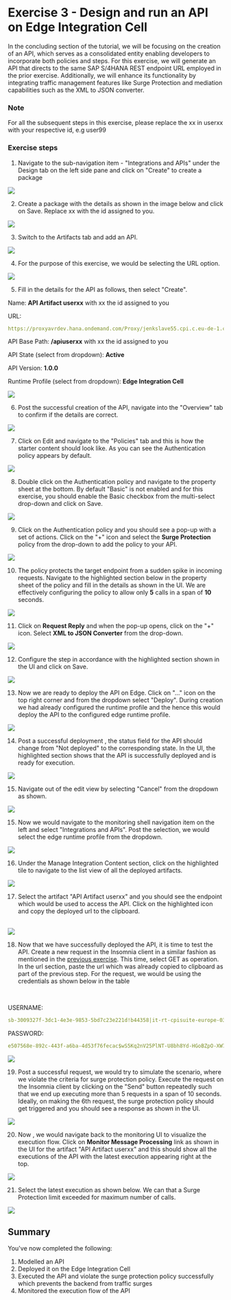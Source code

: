 # Exercise 3 - Design and run an API on Edge Integration Cell

In the concluding section of the tutorial, we will be focusing on the creation of an API, which serves as a consolidated entity enabling developers to incorporate both policies and steps. For this exercise, we will generate an API that directs to the same SAP S/4HANA REST endpoint URL employed in the prior exercise. Additionally, we will enhance its functionality by integrating traffic management features like Surge Protection and mediation capabilities such as the XML to JSON converter.

### Note

For all the subsequent steps in this exercise, please replace the xx in userxx with your respective id, e.g user99

### Exercise steps

1. Navigate to the sub-navigation item - "Integrations and APIs" under the Design tab on the left side pane and click on "Create" to create a package

![](/exercises/ex4/images/04_01_0010.png)

2. Create a package with the details as shown in the image below and click on Save. Replace xx with the id assigned to you.

![](/exercises/ex4/images/04_02_0010.png)

3. Switch to the Artifacts tab and add an API.

![](/exercises/ex4/images/04_03_0010.png)

4. For the purpose of this exercise, we would be selecting the URL option.

![](/exercises/ex4/images/04_04_0010.png)

5. Fill in the details for the API as follows, then select "Create".

Name: **API Artifact userxx** with xx the id assigned to you

URL:
```yaml 
https://proxyavrdev.hana.ondemand.com/Proxy/jenkslave55.cpi.c.eu-de-1.cloud.sap/9912/sap/bc/srt/scs_ext/sap/salesorderbulkrequest_in
```

API Base Path: **/apiuserxx** with xx the id assigned to you

API State (select from dropdown): **Active**

API Version: **1.0.0**

Runtime Profile (select from dropdown): **Edge Integration Cell**


![](/exercises/ex4/images/04_05_0010.png)

6. Post the successful creation of the API, navigate into the "Overview" tab to confirm if the details are correct.

![](/exercises/ex4/images/04_06_0010.png)

7. Click on Edit and navigate to the "Policies" tab and this is how the starter content should look like. As you can see the Authentication policy appears by default. 

![](/exercises/ex4/images/04_07_01_0010.png)

8. Double click on the Authentication policy and navigate to the property sheet at the bottom. By default "Basic" is not enabled and for this exercise, you should enable the Basic checkbox from the multi-select drop-down and click on Save.

![](/exercises/ex4/images/04_07_02_0010.png)

9. Click on the Authentication policy and you should see a pop-up with a set of actions. Click on the "+" icon and select the **Surge Protection** policy from the drop-down to add the policy to your API.

![](/exercises/ex4/images/04_08_0010.png)

10. The policy protects the target endpoint from a sudden spike in incoming requests. Navigate to the highlighted section below in the property sheet of the policy and fill in the details as shown in the UI. We are effectively configuring the policy to allow only **5** calls in a span of **10** seconds.

![](/exercises/ex4/images/04_09_0010.png)

11. Click on **Request Reply** and when the pop-up opens, click on the "+" icon. Select **XML to JSON Converter** from the drop-down.

![](/exercises/ex4/images/04_10_01_0010.png)

12. Configure the step in accordance with the highlighted section shown in the UI and click on Save.

![](/exercises/ex4/images/04_10_02_0010.png)

13. Now we are ready to deploy the API on Edge. Click on "..." icon on the top right corner and from the dropdown select "Deploy". During creation we had already configured the runtime profile and the hence this would deploy the API to the configured edge runtime profile.

![](/exercises/ex4/images/04_11_0010.png)

14. Post a successful deployment , the status field for the API should change from "Not deployed" to the corresponding state. In the UI, the highlighted section shows that the API is successfully deployed and is ready for execution.

![](/exercises/ex4/images/04_12_0010.png)

15. Navigate out of the edit view by selecting "Cancel" from the dropdown as shown.

![](/exercises/ex4/images/04_13_0010.png)

15. Now we would navigate to the monitoring shell navigation item on the left and select "Integrations and APIs". Post the selection, we would select the edge runtime profile from the dropdown.

![](/exercises/ex4/images/04_14_0010.png)

16. Under the Manage Integration Content section, click on the highlighted tile to navigate to the list view of all the deployed artifacts.

![](/exercises/ex4/images/04_15_0010.png)

17. Select the artifact "API Artifact userxx" and you should see the endpoint which would be used to access the API. Click on the highlighted icon and copy the deployed url to the clipboard.

<br>![](/exercises/ex4/images/04_16_0010.png)

18. Now that we have successfully deployed the API, it is time to test the API. Create a new request in the Insomnia client in a similar fashion as mentioned in the [previous exercise](../ex3/README.md). This time, select GET as operation. In the url section, paste the url which was already copied to clipboard as part of the previous step. For the request, we would be using the credentials as shown below in the table
<br>

USERNAME:
```yaml 
sb-3009327f-3dc1-4e3e-9853-5bd7c23e221d!b44358|it-rt-cpisuite-europe-03!b18631
```

PASSWORD:
```yaml 
e507568e-892c-443f-a6ba-4d53f76fecac$wS5Kq2nV25PlNT-U8bh8Yd-HGoBZpO-XW7Za9X3URE0=
```

![](/exercises/ex4/images/04_19_0010.png)

19. Post a successful request, we would try to simulate the scenario, where we violate the criteria for surge protection policy. Execute the request on the Insomnia client by clicking on the "Send" button repeatedly such that we end up executing more than 5 requests in a span of 10 seconds. Ideally, on making the 6th request, the surge protection policy should get triggered and you should see a response as shown in the UI. 

![](/exercises/ex4/images/04_20_0010.png)

20. Now , we would navigate back to the monitoring UI to visualize the execution flow. Click on **Monitor Message Processing** link as shown in the UI for the artifact "API Artifact userxx" and this should show all the executions of the API with the latest execution appearing right at the top.

![](/exercises/ex4/images/04_21_0010.png)

21. Select the latest execution as shown below. We can that a Surge Protection limit exceeded for maximum number of calls.

![](/exercises/ex4/images/04_22_0010.png)


## Summary

You've now completed the following:

1. Modelled an API
2. Deployed it on the Edge Integration Cell
3. Executed the API and violate the surge protection policy successfully which prevents the backend from traffic surges
4. Monitored the execution flow of the API 
